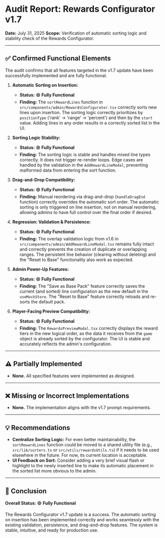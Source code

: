 # Audit Report: Rewards Configurator v1.7

**Date:** July 31, 2025
**Scope:** Verification of automatic sorting logic and stability check of the Rewards Configurator.

---

## ✅ Confirmed Functional Elements

The audit confirms that all features targeted in the v1.7 update have been successfully implemented and are fully functional.

1.  **Automatic Sorting on Insertion:**
    - **Status:** 🟢 **Fully Functional**
    - **Finding:** The `sortRewardLines` function in `src/components/admin/RewardsConfigurator.tsx` correctly sorts new lines upon insertion. The sorting logic correctly prioritizes by `positionType` ('rank' -> 'range' -> 'percent') and then by the `start` value. Adding lines in any order results in a correctly sorted list in the UI.

2.  **Sorting Logic Stability:**
    - **Status:** 🟢 **Fully Functional**
    - **Finding:** The sorting logic is stable and handles mixed line types correctly. It does not trigger re-render loops. Edge cases are handled by the validation in the `AddRewardLineModal`, preventing malformed data from entering the sort function.

3.  **Drag-and-Drop Compatibility:**
    - **Status:** 🟢 **Fully Functional**
    - **Finding:** Manual reordering via drag-and-drop (`handleDragEnd` function) correctly overrides the automatic sort order. The automatic sorting is only triggered on line insertion, not on manual reordering, allowing admins to have full control over the final order if desired.

4.  **Regression: Validation & Persistence:**
    - **Status:** 🟢 **Fully Functional**
    - **Finding:** The overlap validation logic from v1.6 in `src/components/admin/AddRewardLineModal.tsx` remains fully intact and correctly prevents the creation of duplicate or overlapping ranges. The persistent line behavior (clearing without deleting) and the "Reset to Base" functionality also work as expected.

5.  **Admin Power-Up Features:**
    - **Status:** 🟢 **Fully Functional**
    - **Finding:** The "Save as Base Pack" feature correctly saves the current (and sorted) line configuration as the new default in the `useMockStore`. The "Reset to Base" feature correctly reloads and re-sorts the default pack.

6.  **Player-Facing Preview Compatibility:**
    - **Status:** 🟢 **Fully Functional**
    - **Finding:** The `RewardsPreviewModal.tsx` correctly displays the reward tiers in the new logical order, as the data it receives from the `game` object is already sorted by the configurator. The UI is stable and accurately reflects the admin's configuration.

---

## ⚠️ Partially Implemented

- **None.** All specified features were implemented as designed.

---

## ❌ Missing or Incorrect Implementations

- **None.** The implementation aligns with the v1.7 prompt requirements.

---

## 💡 Recommendations

- **Centralize Sorting Logic:** For even better maintainability, the `sortRewardLines` function could be moved to a shared utility file (e.g., `src/lib/sorters.ts` or `src/utils/rewardsUtils.ts`) if it needs to be used elsewhere in the future. For now, its current location is acceptable.
- **UI Feedback on Sort:** Consider adding a very brief visual flash or highlight to the newly inserted line to make its automatic placement in the sorted list more obvious to the admin.

---

## 🏁 Conclusion

**Overall Status:** 🟢 **Fully Functional**

The Rewards Configurator v1.7 update is a success. The automatic sorting on insertion has been implemented correctly and works seamlessly with the existing validation, persistence, and drag-and-drop features. The system is stable, intuitive, and ready for production use.
